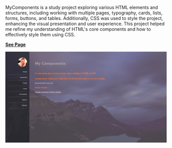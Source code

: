 MyComponents is a study project exploring various HTML elements and structures, including working with multiple pages, typography, cards, lists, forms, buttons, and tables. Additionally, CSS was used to style the project, enhancing the visual presentation and user experience. This project helped me refine my understanding of HTML's core components and how to effectively style them using CSS.

**[See Page](https://luigineryproject7.netlify.app)**  

![myComponents](imagens/image1.png)
